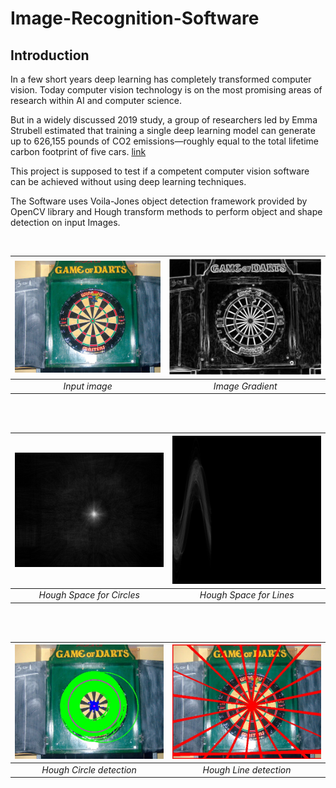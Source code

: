# Image-Recognition-Software

## Introduction
In a few short years deep learning has completely transformed computer vision. Today computer vision technology is on the most promising areas of research within AI and computer science.

But in a widely discussed 2019 study, a group of researchers led by Emma Strubell estimated that training a single deep learning model can generate up to 626,155 pounds of CO2 emissions—roughly equal to the total lifetime carbon footprint of five cars. 
[link](https://www.forbes.com/sites/robtoews/2020/06/17/deep-learnings-climate-change-problem/?sh=5e49a9896b43)

This project is supposed to test if a competent computer vision software can be achieved without using deep learning techniques.


The Software uses Voila-Jones object detection framework provided by OpenCV library and Hough transform methods to perform object and shape detection on input Images.



<br/>

<img src="https://github.com/yash110698/Image-Recognition-Software/blob/main/Image-readme/dart1.jpg" width=500> |<img src="https://github.com/yash110698/Image-Recognition-Software/blob/main/Image%20Data/edges/2.Gradient-Before-Normalization.jpg" width=500>
:-------------------------:|:-------------------------: 
 *Input image* | *Image Gradient*


<br/>
<br/>

<img src="https://github.com/yash110698/Image-Recognition-Software/blob/main/Image%20Data/edges/4.Hough-2d.jpg" width=500> |<img src="https://github.com/yash110698/Image-Recognition-Software/blob/main/Image%20Data/edges/5.HL1F.jpg" width=500>
:-------------------------:|:-------------------------: 
 *Hough Space for Circles* | *Hough Space for Lines*

<br/>
<br/>

<img src="https://github.com/yash110698/Image-Recognition-Software/blob/main/Image%20Data/edges/4.Hough-Circles.jpg" width=500> |<img src="https://github.com/yash110698/Image-Recognition-Software/blob/main/Image%20Data/edges/5.hough-Lines.jpg" width=500>
:-------------------------:|:-------------------------: 
 *Hough Circle detection* | *Hough Line detection*
 
 
 
 
 
 
 
